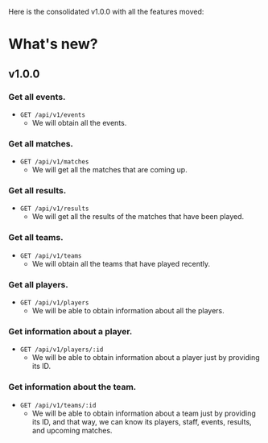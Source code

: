 Here is the consolidated v1.0.0 with all the features moved:

# What's new?

## v1.0.0

### Get all events.

- `GET /api/v1/events`
  - We will obtain all the events.

### Get all matches.

- `GET /api/v1/matches`
  - We will get all the matches that are coming up.

### Get all results.

- `GET /api/v1/results`
  - We will get all the results of the matches that have been played.

### Get all teams.

- `GET /api/v1/teams`
  - We will obtain all the teams that have played recently.

### Get all players.

- `GET /api/v1/players`
  - We will be able to obtain information about all the players.

### Get information about a player.

- `GET /api/v1/players/:id`
  - We will be able to obtain information about a player just by providing its ID.

### Get information about the team.

- `GET /api/v1/teams/:id`
  - We will be able to obtain information about a team just by providing its ID, and that way, we can know its players, staff, events, results, and upcoming matches.